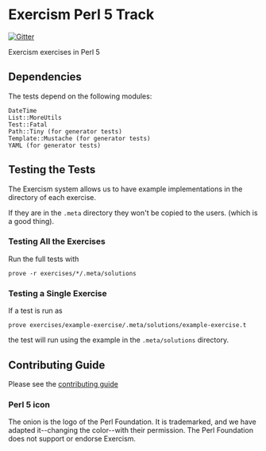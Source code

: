 # Exercism Perl 5 Track

[![Gitter](https://badges.gitter.im/exercism/xperl.svg)](https://gitter.im/exercism/perl?utm_source=badge&utm_medium=badge&utm_campaign=pr-badge)

Exercism exercises in Perl 5

## Dependencies

The tests depend on the following modules:

    DateTime
    List::MoreUtils
    Test::Fatal
    Path::Tiny (for generator tests)
    Template::Mustache (for generator tests)
    YAML (for generator tests)

## Testing the Tests

The Exercism system allows us to have example implementations in the directory
of each exercise.

If they are in the `.meta` directory they won't be copied to the users. (which is a good thing).

### Testing All the Exercises

Run the full tests with

    prove -r exercises/*/.meta/solutions

### Testing a Single Exercise

If a test is run as

    prove exercises/example-exercise/.meta/solutions/example-exercise.t

the test will run using the example in the `.meta/solutions` directory.

## Contributing Guide

Please see the [contributing guide](https://github.com/exercism/docs/blob/master/contributing-to-language-tracks/README.md)

### Perl 5 icon

The onion is the logo of the Perl Foundation.
It is trademarked, and we have adapted it--changing the color--with their permission.
The Perl Foundation does not support or endorse Exercism.
